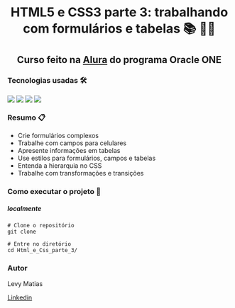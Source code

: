 <h1 align="center">HTML5 e CSS3 parte 3: trabalhando com formulários e tabelas 📚 🧑‍💻 </h1>

<h2 align="center">Curso feito na <a href="https://www.alura.com.br/">Alura</a> do programa Oracle ONE</h2>



### Tecnologias usadas 🛠️

<div style= "display: inline-block">
    <img align= "center" src="https://img.shields.io/badge/html5-%23E34F26.svg?style=for-the-badge&logo=html5&logoColor=white"/>
    <img align= "center" src="https://img.shields.io/badge/css3-%231572B6.svg?style=for-the-badge&logo=css3&logoColor=white"/>
    <img align= "center" src="https://img.shields.io/badge/git-%23F05033.svg?style=for-the-badge&logo=git&logoColor=white"/>
    <img align= "center" src="https://img.shields.io/badge/Visual%20Studio%20Code-0078d7.svg?style=for-the-badge&logo=visual-studio-code&logoColor=white"/>
</div></br>




### Resumo 📋

- Crie formulários complexos
- Trabalhe com campos para celulares
- Apresente informações em tabelas
- Use estilos para formulários, campos e tabelas
- Entenda a hierarquia no CSS
- Trabalhe com transformações e transições


### Como executar o projeto 🚀

##### localmente

```
# Clone o repositório
git clone 

# Entre no diretório
cd Html_e_Css_parte_3/
```



### Autor 

Levy Matias 

[Linkedin](https://www.linkedin.com/in/levy-matias/)